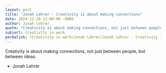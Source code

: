 ```yaml
---
layout: post
title: "Jonah Lehrer - Creativity is about making connections"
date: 2024-12-28 12:00:00 -0000
author: Jonah Lehrer
quote: "Creativity is about making connections, not just between people, but between ideas."
subject: Creativity in work
permalink: /Creativity in work/Jonah Lehrer/Jonah Lehrer - Creativity is about making connections
---
```


Creativity is about making connections, not just between people, but between ideas.

- Jonah Lehrer
